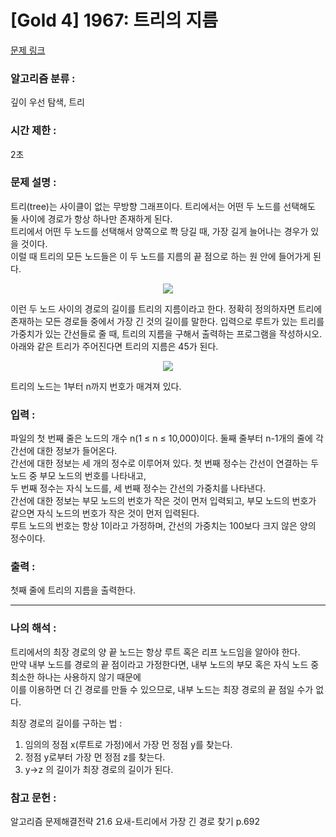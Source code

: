[Gold 4] 1967: 트리의 지름
====================================  
[문제 링크](https://www.acmicpc.net/problem/1967)  

### 알고리즘 분류 :  
깊이 우선 탐색, 트리

### 시간 제한 :  
2초   

### 문제 설명 :  
트리(tree)는 사이클이 없는 무방향 그래프이다. 트리에서는 어떤 두 노드를 선택해도 둘 사이에 경로가 항상 하나만 존재하게 된다.  
트리에서 어떤 두 노드를 선택해서 양쪽으로 쫙 당길 때, 가장 길게 늘어나는 경우가 있을 것이다.  
이럴 때 트리의 모든 노드들은 이 두 노드를 지름의 끝 점으로 하는 원 안에 들어가게 된다.  
<p align="center">
<img src="https://onlinejudgeimages.s3-ap-northeast-1.amazonaws.com/upload/201007/ttrrtrtr.png">    
  
</p>  
이런 두 노드 사이의 경로의 길이를 트리의 지름이라고 한다.  
정확히 정의하자면 트리에 존재하는 모든 경로들 중에서 가장 긴 것의 길이를 말한다.  
입력으로 루트가 있는 트리를 가중치가 있는 간선들로 줄 때, 트리의 지름을 구해서 출력하는 프로그램을 작성하시오.  
아래와 같은 트리가 주어진다면 트리의 지름은 45가 된다.  
<p align="center">
<img src="https://www.acmicpc.net/JudgeOnline/upload/201007/tttttt.png">    
</p>  
트리의 노드는 1부터 n까지 번호가 매겨져 있다.  

### 입력 :   
파일의 첫 번째 줄은 노드의 개수 n(1 ≤ n ≤ 10,000)이다. 둘째 줄부터 n-1개의 줄에 각 간선에 대한 정보가 들어온다.  
간선에 대한 정보는 세 개의 정수로 이루어져 있다. 첫 번째 정수는 간선이 연결하는 두 노드 중 부모 노드의 번호를 나타내고,  
두 번째 정수는 자식 노드를, 세 번째 정수는 간선의 가중치를 나타낸다.  
간선에 대한 정보는 부모 노드의 번호가 작은 것이 먼저 입력되고, 부모 노드의 번호가 같으면 자식 노드의 번호가 작은 것이 먼저 입력된다.  
루트 노드의 번호는 항상 1이라고 가정하며, 간선의 가중치는 100보다 크지 않은 양의 정수이다.  

### 출력 :   
첫째 줄에 트리의 지름을 출력한다.  

-----------------------------------------------------------  
### 나의 해석 :  
트리에서의 최장 경로의 양 끝 노드는 항상 루트 혹은 리프 노드임을 알아야 한다.  
만약 내부 노드를 경로의 끝 점이라고 가정한다면, 내부 노드의 부모 혹은 자식 노드 중 최소한 하나는 사용하지 않기 때문에  
이를 이용하면 더 긴 경로를 만들 수 있으므로, 내부 노드는 최장 경로의 끝 점일 수가 없다.  

최장 경로의 길이를 구하는 법 : 
1. 임의의 정점 x(루트로 가정)에서 가장 먼 정점 y를 찾는다.
2. 정점 y로부터 가장 먼 정점 z를 찾는다.
3. y->z 의 길이가 최장 경로의 길이가 된다. 

### 참고 문헌 :  
알고리즘 문제해결전략 21.6 요새-트리에서 가장 긴 경로 찾기 p.692  
